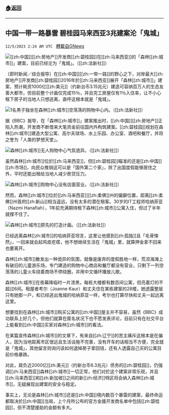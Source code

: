 ###  [:house:返回](README.md)
---


## 中国一带一路暴雷 碧桂园马来西亚3兆建案沦「鬼城」
`12/5/2023 2:24 AM UTC ` [轉載自GNews](https://gnews.org/articles/2071923)

![](https://img.ltn.com.tw/Upload/business/page/800/2023/12/05/phpJATG0u.jpg "")[[zh:中国]][[zh:房地产]]开发商[[zh:碧桂园]]在[[zh:马来西亚]]的「森林[[zh:城市]]」建案，目前已经沦为「鬼城」。（[[zh:法新社]]）

〔即时新闻／综合报导〕在[[zh:中国]][[zh:一带一路]]的野心之下，对岸最大[[zh:房地产]]开发商[[zh:碧桂园]]2016年於[[zh:马来西亚]]展开「森林[[zh:城市]]」建案，预计耗资1000亿[[zh:美元]]（约新台币3.15兆元）建造可容纳百万人的生态友善大都市，但目前整个计画仅完成15％，并且完工房屋仅有1％入住率，让不小心租下房子的当地人只想逃离，直呼这根本就是「鬼城」。

![](https://img.ltn.com.tw/Upload/business/page/800/2023/12/05/phpgXwSeq.jpg "")1名男子独坐在森林[[zh:城市]]空荡荡的购物中心内。（[[zh:法新社]]）

据《BBC》报导，在「森林[[zh:城市]]」建案推出时，[[zh:中国]][[zh:房地产]]正陷入热潮，开发商不断借来大笔资金前往国内外构筑建案。[[zh:碧桂园]]规划在森林[[zh:城市]]建造大型公寓、高尔夫球场、水上乐园、办公室、酒吧和餐厅，并将之誉为「人类的梦想天堂」。

![](https://img.ltn.com.tw/Upload/business/page/800/2023/12/05/phpzqUPLV.jpg "")森林[[zh:城市]]无人购物中心气氛诡异。（[[zh:法新社]]）

虽然森林[[zh:城市]]位於[[zh:马来西亚]]，但[[zh:碧桂园]]瞄准的还是[[zh:中国]][[zh:市场]]，向民众推销这可以是「国外第二个家」，除了出国度假能够居住之外，平时还能出租给当地人减少房贷压力。

![](https://img.ltn.com.tw/Upload/business/page/800/2023/12/05/phpMRo7Cu.jpg "")森林[[zh:城市]]购物中心没有店面营业。（[[zh:法新社]]）

然而，森林[[zh:城市]]位於[[zh:马来西亚]][[zh:柔佛]]州的偏僻位置，距离[[zh:柔佛]]州首府[[zh:新山]]相当遥远，没有太多的潜在租客。30岁的IT工程师哈纳菲亚（Nazmi Hanafiah），1年前充满期待租下森林[[zh:城市]]公寓入住，但过了半年就撑不住了。

![](https://img.ltn.com.tw/Upload/business/page/800/2023/12/05/phpmQe8KE.jpg "")森林[[zh:城市]]原先的打造计画。（[[zh:法新社]]）

已经逃离森林[[zh:城市]]的哈纳菲亚坦言，这里让他感到[[zh:孤独]]且「毛骨悚然」，一回来就会起鸡皮疙瘩，他不想继续生活在「鬼城」里，就算押金拿不回来也要离开。

森林[[zh:城市]]散发出一种诡异的氛围，就像是废弃的度假胜地一样，荒凉海滩上有破旧的儿童游乐场，专门建造的购物中心商店和餐厅都没有营业，只剩下一列空荡荡的儿童火车绕着商场不停绕圈，并用中文循环播放儿歌。

森林[[zh:城市]]在夜幕降临时一片漆黑，每栋大楼都有数百间公寓，但亮着灯的不超过6间。租屋者考尔（Joanne Kaur）和丈夫住在某栋建案的28楼，她透露整层只有她那一户，和已经逃出鬼城的哈纳菲亚一样，考尔也打算尽快和丈夫一起远离这里。

想要找到在森林[[zh:城市]]购买公寓的[[zh:中国]]屋主并不容易，虽然《BBC》成功联系上好几个，但他们就算在匿名状况下也不愿发表评论，目前只有在社交平台上能看到[[zh:中国]]买家对森林[[zh:城市]]的看法。

在某篇宣传森林[[zh:城市]]的文章下，有来自[[zh:辽宁]]的苦主痛斥这根本是在骗人，因为当地距离市区很远且生活设施不完善，没有开车的话相当不方便，完全就是「鬼城」，其他留言则询问该如何退掉房子拿回钱，还有人透露自己买的公寓目前价格暴跌。

对此，肩负近2000亿[[zh:美元]]（约新台币6.3兆元）债务的[[zh:碧桂园]]，仍强调[[zh:马来西亚]]森林[[zh:城市]]一切正常，他们对於这个建案非常乐观，并且[[zh:马来西亚]]和[[zh:新加坡]]之间的新[[zh:经济]]特区将会纳入森林[[zh:城市]]，无疑展现出建案的安全与稳定。

事实上，无论是森林[[zh:城市]]还是[[zh:中国]]境内数百个暴雷的建案，最终命运都取决於[[zh:中国]]当局，上个月所公布的官方金援开发商名单中包括[[zh:碧桂园]]，但不清楚援助的金额有多大。
